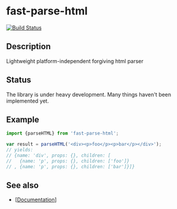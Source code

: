 # fast-parse-html

[![Build Status](https://travis-ci.org/zohl/fast-parse-html.svg?branch=master)](https://travis-ci.org/zohl/fast-parse-html)

## Description
Lightweight platform-independent forgiving html parser

## Status
The library is under heavy development. Many things haven't been implemented yet.

## Example
```javascript
import {parseHTML} from 'fast-parse-html';

var result = parseHTML('<div><p>foo</p><p>bar</p></div>');
// yields:
// {name: 'div', props: {}, children: [
//   {name: 'p', props: {}, children: ['foo']}
// , {name: 'p', props: {}, children: ['bar']}]}

```

## See also
- [[Documentation](./API.md)]
